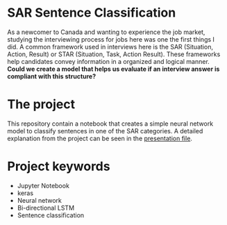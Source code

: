 # SAR Sentence Classification
As a newcomer to Canada and wanting to experience the job market, studying the interviewing process for jobs here was one the first things I did.
A common framework used in interviews here is the SAR (Situation, Action, Result) or STAR (Situation, Task, Action Result).
These frameworks help candidates convey information in a organized and logical manner.
**Could we create a model that helps us evaluate if an interview answer is compliant with this structure?**

# The project
This repository contain a notebook that creates a simple neural network model to classify sentences in one of the SAR categories. A detailed explanation from the project can be seen in the [presentation file](presentation.pdf).

# Project keywords
- Jupyter Notebook
- keras
- Neural network
- Bi-directional LSTM
- Sentence classification
